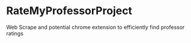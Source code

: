 # RateMyProfessorProject
Web Scrape and potential chrome extension to efficiently find professor ratings
